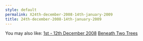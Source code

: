 ```yaml
---
style: default
permalink: X24th-december-2008-14th-january-2009
title: 24th-december-2008-14th-january-2009
---
```

You may also like:
[1st - 12th December 2008](http://scp-wiki.net/1st-12th-december-2008)
[Beneath Two Trees](http://scp-wiki.net/beneath-two-trees)